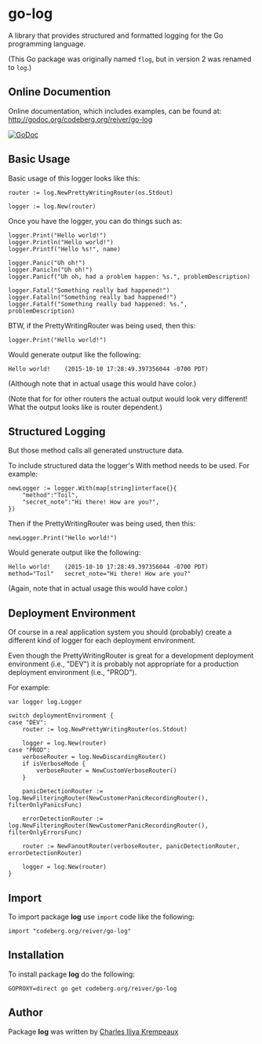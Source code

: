 # go-log

A library that provides structured and formatted logging for the Go programming language.

(This Go package was originally named `flog`, but in version 2 was renamed to `log`.)

## Online Documention

Online documentation, which includes examples, can be found at: http://godoc.org/codeberg.org/reiver/go-log

[![GoDoc](https://godoc.org/codeberg.org/reiver/go-log?status.svg)](https://godoc.org/codeberg.org/reiver/go-log)

## Basic Usage

Basic usage of this logger looks like this:

```golang
router := log.NewPrettyWritingRouter(os.Stdout)

logger := log.New(router)
```
Once you have the logger, you can do things such as:

```golang
logger.Print("Hello world!")
logger.Println("Hello world!")
logger.Printf("Hello %s!", name)

logger.Panic("Uh oh!")
logger.Panicln("Uh oh!")
logger.Panicf("Uh oh, had a problem happen: %s.", problemDescription)

logger.Fatal("Something really bad happened!")
logger.Fatalln("Something really bad happened!")
logger.Fatalf("Something really bad happened: %s.", problemDescription)
```

BTW, if the PrettyWritingRouter was being used, then this:

```golang
logger.Print("Hello world!")
```

Would generate output like the following:

```
Hello world!	(2015-10-10 17:28:49.397356044 -0700 PDT)
```

(Although note that in actual usage this would have color.)

(Note that for for other routers the actual output would look very different!
What the output looks like is router dependent.)

## Structured Logging

But those method calls all generated unstructure data.

To include structured data the logger's With method needs to be used.
For example:

```golang
newLogger := logger.With(map[string]interface{}{
	"method":"Toil",
	"secret_note":"Hi there! How are you?",
})
```

Then if the PrettyWritingRouter was being used, then this:

```golang
newLogger.Print("Hello world!")
```

Would generate output like the following:

```
Hello world!	(2015-10-10 17:28:49.397356044 -0700 PDT)	method="Toil"	secret_note="Hi there! How are you?"
```

(Again, note that in actual usage this would have color.)

## Deployment Environment

Of course in a real application system you should (probably) create a different kind
of logger for each deployment environment.

Even though the PrettyWritingRouter is great for a development deployment environment
(i.e., "DEV") it is probably not appropriate for a production deployment environment
(i.e., "PROD").

For example:
```golang
var logger log.Logger

switch deploymentEnvironment {
case "DEV":
	router := log.NewPrettyWritingRouter(os.Stdout)
	
	logger = log.New(router)
case "PROD":
	verboseRouter = log.NewDiscardingRouter()
	if isVerboseMode {
		verboseRouter = NewCustomVerboseRouter()
	}
	
	panicDetectionRouter := log.NewFilteringRouter(NewCustomerPanicRecordingRouter(), filterOnlyPanicsFunc)
	
	errorDetectionRouter := log.NewFilteringRouter(NewCustomerPanicRecordingRouter(), filterOnlyErrorsFunc)
	
	router := NewFanoutRouter(verboseRouter, panicDetectionRouter, errorDetectionRouter)
	
	logger = log.New(router)
}
```

## Import

To import package **log** use `import` code like the following:

```
import "codeberg.org/reiver/go-log"
```

## Installation

To install package **log** do the following:

```
GOPROXY=direct go get codeberg.org/reiver/go-log
```

## Author

Package **log** was written by [Charles Iliya Krempeaux](http://reiver.link)
